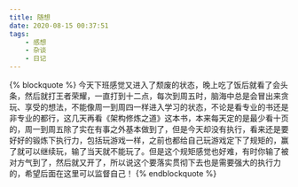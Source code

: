 ```yaml
---
title: 随想
date: 2020-08-15 00:37:51
tags:
	- 感想
	- 杂谈
	- 日记
---
```

{% blockquote %}
今天下班感觉又进入了颓废的状态，晚上吃了饭后就看了会头条，然后就打王者荣耀，一直打到十二点，每次到周五时，脑海中总是会冒出来贪玩、享受的想法，不能像周一到周四一样进入学习的状态，不论是看专业的书还是非专业的都行，这几天再看《架构修炼之道》这本书，本来每天定的是最少看十页的，周一到周五除了实在有事之外基本做到了，但是今天却没有执行，看来还是要好好的锻炼下执行力，包括玩游戏一样，之前也都给自己玩游戏定下了规矩的，赢了就可以继续玩，输了当天就不能玩了。但是这个规矩感觉也好难，有时你输了被对方气到了，然后就又开了，所以说这个要落实贯彻下去也是需要强大的执行力的，希望后面在这里可以监督自己！
{% endblockquote %}